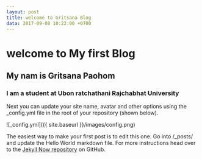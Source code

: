 ```yaml
---
layout: post
title: welcome to Gritsana Blog
data: 2017-09-08 10:22:00 +0700
---
```



# welcome to My first Blog
## My nam is Gritsana Paohom
### I am a student at Ubon ratchathani Rajchabhat University

Next you can update your site name, avatar and other options using the _config.yml file in the root of your repository (shown below).

![_config.yml]({{ site.baseurl }}/images/config.png)

The easiest way to make your first post is to edit this one. Go into /_posts/ and update the Hello World markdown file. For more instructions head over to the [Jekyll Now repository](https://github.com/barryclark/jekyll-now) on GitHub.

